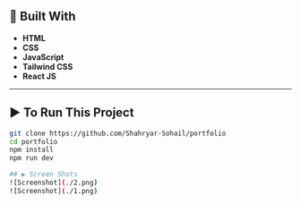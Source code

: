 ## 🚀 Built With

- **HTML**
- **CSS**
- **JavaScript**
- **Tailwind CSS**
- **React JS**

---

## ▶️ To Run This Project

```bash
git clone https://github.com/Shahryar-Sohail/portfolio
cd portfolio
npm install
npm run dev

## ▶️ Screen Shots
![Screenshot](./2.png)
![Screenshot](./1.png)
